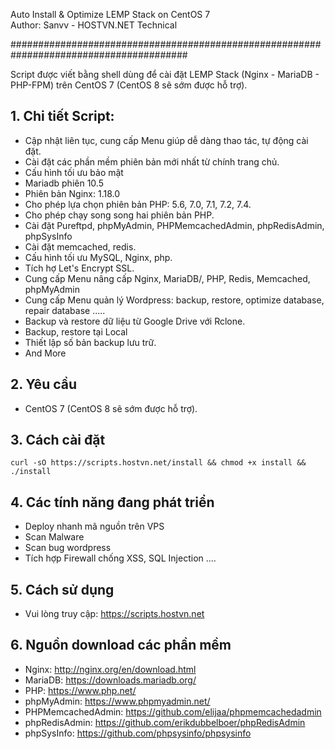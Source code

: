 Auto Install & Optimize LEMP Stack on CentOS 7                                
Author: Sanvv - HOSTVN.NET Technical

########################################################################################

Script được viết bằng shell dùng để cài đặt LEMP Stack (Nginx - MariaDB - PHP-FPM) trên CentOS 7 (CentOS 8 sẽ sớm được hỗ trợ).

## 1. Chi tiết Script:

- Cập nhật liên tục, cung cấp Menu giúp dễ dàng thao tác, tự động cài đặt.
- Cài đặt các phần mềm phiên bản mới nhất từ chính trang chủ.
- Cấu hình tối ưu bảo mật
- Mariadb phiên 10.5
- Phiên bản Nginx: 1.18.0
- Cho phép lựa chọn phiên bản PHP: 5.6, 7.0, 7.1, 7.2, 7.4.
- Cho phép chạy song song hai phiên bản PHP.
- Cài đặt Pureftpd, phpMyAdmin, PHPMemcachedAdmin, phpRedisAdmin, phpSysInfo
- Cài đặt memcached, redis.
- Cấu hình tối ưu MySQL, Nginx, php.
- Tích hợ Let's Encrypt SSL.
- Cung cấp Menu nâng cấp Nginx, MariaDB/, PHP, Redis, Memcached, phpMyAdmin
- Cung cấp Menu quản lý Wordpress: backup, restore, optimize database, repair database .....
- Backup và restore dữ liệu từ Google Drive với Rclone.
- Backup, restore tại Local
- Thiết lập số bản backup lưu trữ.
- And More

## 2. Yêu cầu

- CentOS 7 (CentOS 8 sẽ sớm được hỗ trợ).

## 3. Cách cài đặt

`curl -sO https://scripts.hostvn.net/install && chmod +x install && ./install`

## 4. Các tính năng đang phát triển

- Deploy nhanh mã nguồn trên VPS
- Scan Malware
- Scan bug wordpress
- Tích hợp Firewall chống XSS, SQL Injection ....

## 5. Cách sử dụng

- Vui lòng truy cập: https://scripts.hostvn.net

## 6. Nguồn download các phần mềm

- Nginx: http://nginx.org/en/download.html
- MariaDB: https://downloads.mariadb.org/
- PHP: https://www.php.net/
- phpMyAdmin: https://www.phpmyadmin.net/
- PHPMemcachedAdmin: https://github.com/elijaa/phpmemcachedadmin
- phpRedisAdmin: https://github.com/erikdubbelboer/phpRedisAdmin
- phpSysInfo: https://github.com/phpsysinfo/phpsysinfo
